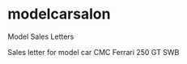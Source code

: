 modelcarsalon
=============

Model Sales Letters

Sales letter for model car CMC Ferrari 250 GT SWB
